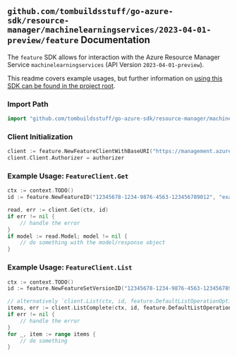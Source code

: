 
## `github.com/tombuildsstuff/go-azure-sdk/resource-manager/machinelearningservices/2023-04-01-preview/feature` Documentation

The `feature` SDK allows for interaction with the Azure Resource Manager Service `machinelearningservices` (API Version `2023-04-01-preview`).

This readme covers example usages, but further information on [using this SDK can be found in the project root](https://github.com/tombuildsstuff/go-azure-sdk/tree/main/docs).

### Import Path

```go
import "github.com/tombuildsstuff/go-azure-sdk/resource-manager/machinelearningservices/2023-04-01-preview/feature"
```


### Client Initialization

```go
client := feature.NewFeatureClientWithBaseURI("https://management.azure.com")
client.Client.Authorizer = authorizer
```


### Example Usage: `FeatureClient.Get`

```go
ctx := context.TODO()
id := feature.NewFeatureID("12345678-1234-9876-4563-123456789012", "example-resource-group", "workspaceValue", "featureSetValue", "versionValue", "featureValue")

read, err := client.Get(ctx, id)
if err != nil {
	// handle the error
}
if model := read.Model; model != nil {
	// do something with the model/response object
}
```


### Example Usage: `FeatureClient.List`

```go
ctx := context.TODO()
id := feature.NewFeatureSetVersionID("12345678-1234-9876-4563-123456789012", "example-resource-group", "workspaceValue", "featureSetValue", "versionValue")

// alternatively `client.List(ctx, id, feature.DefaultListOperationOptions())` can be used to do batched pagination
items, err := client.ListComplete(ctx, id, feature.DefaultListOperationOptions())
if err != nil {
	// handle the error
}
for _, item := range items {
	// do something
}
```
